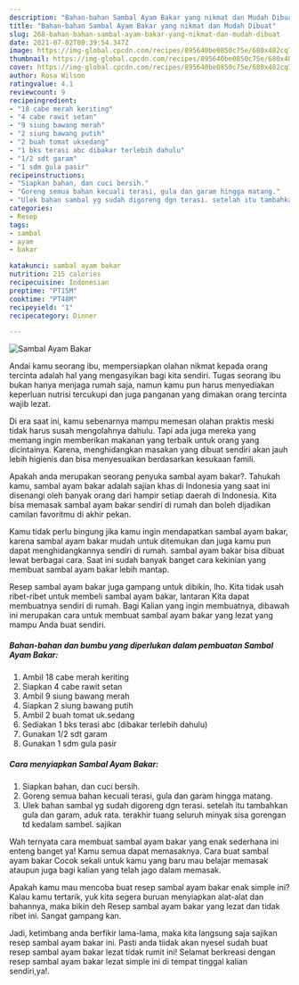 ```yaml
---
description: "Bahan-bahan Sambal Ayam Bakar yang nikmat dan Mudah Dibuat"
title: "Bahan-bahan Sambal Ayam Bakar yang nikmat dan Mudah Dibuat"
slug: 268-bahan-bahan-sambal-ayam-bakar-yang-nikmat-dan-mudah-dibuat
date: 2021-07-02T00:39:54.347Z
image: https://img-global.cpcdn.com/recipes/895640be0850c75e/680x482cq70/sambal-ayam-bakar-foto-resep-utama.jpg
thumbnail: https://img-global.cpcdn.com/recipes/895640be0850c75e/680x482cq70/sambal-ayam-bakar-foto-resep-utama.jpg
cover: https://img-global.cpcdn.com/recipes/895640be0850c75e/680x482cq70/sambal-ayam-bakar-foto-resep-utama.jpg
author: Rosa Wilson
ratingvalue: 4.1
reviewcount: 9
recipeingredient:
- "18 cabe merah keriting"
- "4 cabe rawit setan"
- "9 siung bawang merah"
- "2 siung bawang putih"
- "2 buah tomat uksedang"
- "1 bks terasi abc dibakar terlebih dahulu"
- "1/2 sdt garam"
- "1 sdm gula pasir"
recipeinstructions:
- "Siapkan bahan, dan cuci bersih."
- "Goreng semua bahan kecuali terasi, gula dan garam hingga matang."
- "Ulek bahan sambal yg sudah digoreng dgn terasi. setelah itu tambahkan gula dan garam, aduk rata. terakhir tuang seluruh minyak sisa gorengan td kedalam sambel. sajikan"
categories:
- Resep
tags:
- sambal
- ayam
- bakar

katakunci: sambal ayam bakar 
nutrition: 215 calories
recipecuisine: Indonesian
preptime: "PT15M"
cooktime: "PT48M"
recipeyield: "1"
recipecategory: Dinner

---
```



![Sambal Ayam Bakar](https://img-global.cpcdn.com/recipes/895640be0850c75e/680x482cq70/sambal-ayam-bakar-foto-resep-utama.jpg)

Andai kamu seorang ibu, mempersiapkan olahan nikmat kepada orang tercinta adalah hal yang mengasyikan bagi kita sendiri. Tugas seorang ibu bukan hanya menjaga rumah saja, namun kamu pun harus menyediakan keperluan nutrisi tercukupi dan juga panganan yang dimakan orang tercinta wajib lezat.

Di era  saat ini, kamu sebenarnya mampu memesan olahan praktis meski tidak harus susah mengolahnya dahulu. Tapi ada juga mereka yang memang ingin memberikan makanan yang terbaik untuk orang yang dicintainya. Karena, menghidangkan masakan yang dibuat sendiri akan jauh lebih higienis dan bisa menyesuaikan berdasarkan kesukaan famili. 



Apakah anda merupakan seorang penyuka sambal ayam bakar?. Tahukah kamu, sambal ayam bakar adalah sajian khas di Indonesia yang saat ini disenangi oleh banyak orang dari hampir setiap daerah di Indonesia. Kita bisa memasak sambal ayam bakar sendiri di rumah dan boleh dijadikan camilan favoritmu di akhir pekan.

Kamu tidak perlu bingung jika kamu ingin mendapatkan sambal ayam bakar, karena sambal ayam bakar mudah untuk ditemukan dan juga kamu pun dapat menghidangkannya sendiri di rumah. sambal ayam bakar bisa dibuat lewat berbagai cara. Saat ini sudah banyak banget cara kekinian yang membuat sambal ayam bakar lebih mantap.

Resep sambal ayam bakar juga gampang untuk dibikin, lho. Kita tidak usah ribet-ribet untuk membeli sambal ayam bakar, lantaran Kita dapat membuatnya sendiri di rumah. Bagi Kalian yang ingin membuatnya, dibawah ini merupakan cara untuk membuat sambal ayam bakar yang lezat yang mampu Anda buat sendiri.

<!--inarticleads1-->

##### Bahan-bahan dan bumbu yang diperlukan dalam pembuatan Sambal Ayam Bakar:

1. Ambil 18 cabe merah keriting
1. Siapkan 4 cabe rawit setan
1. Ambil 9 siung bawang merah
1. Siapkan 2 siung bawang putih
1. Ambil 2 buah tomat uk.sedang
1. Sediakan 1 bks terasi abc (dibakar terlebih dahulu)
1. Gunakan 1/2 sdt garam
1. Gunakan 1 sdm gula pasir




<!--inarticleads2-->

##### Cara menyiapkan Sambal Ayam Bakar:

1. Siapkan bahan, dan cuci bersih.
1. Goreng semua bahan kecuali terasi, gula dan garam hingga matang.
1. Ulek bahan sambal yg sudah digoreng dgn terasi. setelah itu tambahkan gula dan garam, aduk rata. terakhir tuang seluruh minyak sisa gorengan td kedalam sambel. sajikan




Wah ternyata cara membuat sambal ayam bakar yang enak sederhana ini enteng banget ya! Kamu semua dapat memasaknya. Cara buat sambal ayam bakar Cocok sekali untuk kamu yang baru mau belajar memasak ataupun juga bagi kalian yang telah jago dalam memasak.

Apakah kamu mau mencoba buat resep sambal ayam bakar enak simple ini? Kalau kamu tertarik, yuk kita segera buruan menyiapkan alat-alat dan bahannya, maka bikin deh Resep sambal ayam bakar yang lezat dan tidak ribet ini. Sangat gampang kan. 

Jadi, ketimbang anda berfikir lama-lama, maka kita langsung saja sajikan resep sambal ayam bakar ini. Pasti anda tiidak akan nyesel sudah buat resep sambal ayam bakar lezat tidak rumit ini! Selamat berkreasi dengan resep sambal ayam bakar lezat simple ini di tempat tinggal kalian sendiri,ya!.

